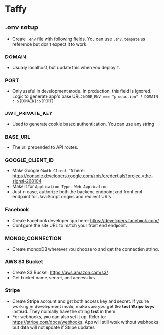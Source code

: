 
# Taffy

## .env setup
* Create `.env` file with following fields. You can use `.env.tempate` as reference but don't expect it to work.

### DOMAIN
* Usually localhost, but update this when you deploy it.

### PORT
* Only useful in development mode. In production, this field is ignored. Logic to generate app's base URL:
`NODE_ENV === "production" ? DOMAIN : ${DOMAIN}:${PORT}`

### JWT_PRIVATE_KEY
* Used to generate cookie based authentication. You can use any string

### BASE_URL
* The url prepended to API routes.

### GOOGLE_CLIENT_ID
* Make Google `OAuth Client ID` here: https://console.developers.google.com/apis/credentials?project=the-signal-268104
* Make it for `Application Type: Web Application`
 * Just in case, authorize both the backend endpoint and front end endpoint for JavaScript origins and redirect URIs

### Facebook 
* Create Facebook developer app here: https://developers.facebook.com/
* Configure the site URL to match your front end endpoint.

### MONGO_CONNECTION
* Create mongoDB wherever you choose to and get the connection string.

### AWS S3 Bucket
* Create S3 Bucket: https://aws.amazon.com/s3/
* Get bucket name, secret, and access key

### Stripe
* Create Stripe account and get both access key and secret. If you're working in development mode, make sure you get the **test Stripe keys** instead. They normally have the string **test** in them.
* For webhooks, you can also set it up. Refer to: https://stripe.com/docs/webhooks. App will still work without webhooks but data will not update if Stripe updates.

